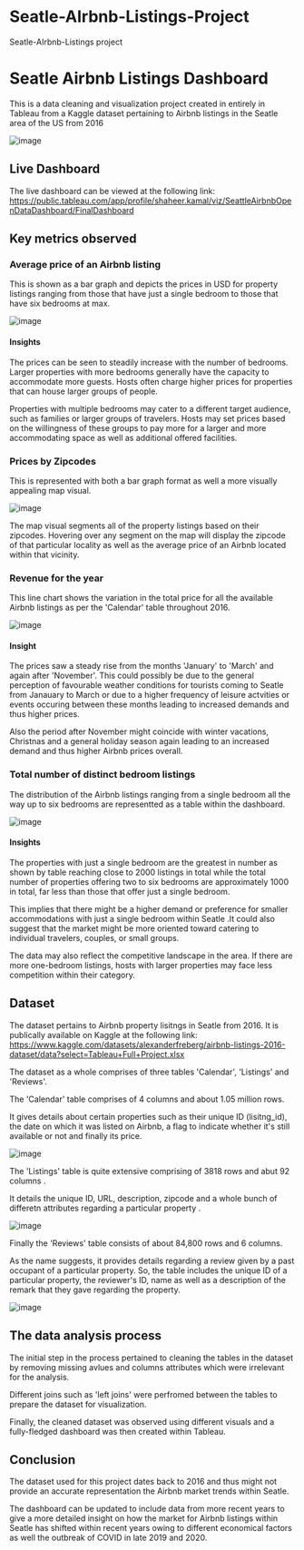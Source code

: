 # Seatle-AIrbnb-Listings-Project
Seatle-AIrbnb-Listings project

# Seatle Airbnb Listings Dashboard
This is a data cleaning and visualization project created in entirely in Tableau from a Kaggle dataset pertaining to Airbnb listings in the Seatle area of the US from 2016

![image](https://github.com/Sha95544/Seatle-AIrbnb-Listings/assets/62758405/3e3f2601-fca4-45a8-8c01-10e27084bf7a)

## Live Dashboard
The live dashboard can be viewed at the following link:
https://public.tableau.com/app/profile/shaheer.kamal/viz/SeattleAirbnbOpenDataDashboard/FinalDashboard


## Key metrics observed

### Average price of an Airbnb listing
This is shown as a bar graph and depicts the prices in USD for property listings ranging from those that have just a single bedroom to those that have six bedrooms at max.

![image](https://github.com/Sha95544/Seatle-AIrbnb-Listings/assets/62758405/be1d79ff-f3b3-4b27-922e-c9365e1ee3cf)

#### Insights
The prices can be seen to steadily increase with the number of bedrooms. Larger properties with more bedrooms generally have the capacity to accommodate more guests. Hosts often charge higher prices for properties that can house larger groups of people.

Properties with multiple bedrooms may cater to a different target audience, such as families or larger groups of travelers. Hosts may set prices based on the willingness of these groups to pay more for a larger and more accommodating space as well as additional offered facilities.


### Prices by Zipcodes
This is represented with both a bar graph format as well a more visually appealing map visual.

![image](https://github.com/Sha95544/Seatle-AIrbnb-Listings/assets/62758405/ceda142e-8e2b-452a-b632-4002f12a5878)


The map visual segments all of the property listings based on their zipcodes. Hovering over any segment on the map will display the zipcode of that particular locality as well as the average price of an Airbnb located within that vicinity.

### Revenue for the year
This line chart shows the variation in the total price for all the available Airbnb listings as per the 'Calendar' table throughout 2016.

![image](https://github.com/Sha95544/Seatle-AIrbnb-Listings/assets/62758405/3c1fc8d8-f329-4916-b100-73393c99f7cc)

#### Insight
The prices saw a steady rise from the months 'January' to 'March' and again after 'November'. This could possibly be due to the general perception of favourable weather conditions for tourists coming to Seatle from Janauary to March or due to a higher frequency of leisure actvities or events occuring between these months leading to increased demands and thus higher prices.

Also the period after November might coincide with winter vacations, Christnas and a general holiday season again leading to an increased demand and thus higher Airbnb prices overall.

### Total number of distinct bedroom listings
The distribution of the Airbnb listings ranging from a single bedroom all the way up to six bedrooms are representted as a table within the dashboard.

![image](https://github.com/Sha95544/Seatle-AIrbnb-Listings/assets/62758405/890750d7-25bd-4a17-8eba-5383ed97aa6f)

#### Insights
The properties with just a single bedroom are the greatest in number as shown by table reaching close to 2000 listings in total while the total number of properties offering two to six bedrooms are approximately 1000 in total, far less than those that offer just a single bedroom.

This implies that there might be a higher demand or preference for smaller accommodations with just a single bedroom within Seatle .It could also suggest that the market might be more oriented toward catering to individual travelers, couples, or small groups.

The data may also reflect the competitive landscape in the area. If there are more one-bedroom listings, hosts with larger properties may face less competition within their category.

## Dataset
The dataset pertains to Airbnb property lisitngs in Seatle from 2016. It is publically available on Kaggle at the following link:
https://www.kaggle.com/datasets/alexanderfreberg/airbnb-listings-2016-dataset/data?select=Tableau+Full+Project.xlsx

The dataset as a whole comprises of three tables 'Calendar', 'Listings' and 'Reviews'.

The 'Calendar' table comprises of 4 columns and about 1.05 million rows. 

It gives details about certain properties such as their unique ID (lisitng_id), the date on which it was listed on Airbnb, a flag to indicate whether it's still available or not and finally its price.

![image](https://github.com/Sha95544/Seatle-AIrbnb-Listings/assets/62758405/7063b1e5-b8d5-41ac-b394-f18835a31332)

The 'Listings' table is quite extensive comprising of 3818 rows and abut 92 columns .

It details the unique ID, URL, description, zipcode and a whole bunch of differetn attributes regarding a particular property .

![image](https://github.com/Sha95544/Seatle-AIrbnb-Listings/assets/62758405/c64d0e04-e01e-4c46-842a-ee9f243556ab)

Finally the 'Reviews' table consists of about 84,800 rows and 6 columns. 

As the name suggests, it provides details regarding a review given by a past occupant of a particular property. So, the table includes the unique ID of a particular property, the reviewer's ID, name as well as a description of the remark that they gave regarding the property.

![image](https://github.com/Sha95544/Seatle-AIrbnb-Listings/assets/62758405/5338f411-38f4-45d8-bdee-31179d6d7d58)

## The data analysis process
The initial step in the process pertained to cleaning the tables in the dataset by removing missing avlues and columns attributes which were irrelevant for the analysis.

Different joins such as 'left joins' were perfromed between the tables to prepare the dataset for visualization.

Finally, the cleaned dataset was observed using different visuals and a fully-fledged dashboard was then created within Tableau.

## Conclusion
The dataset used for this project dates back to 2016 and thus might not provide an accurate representation the Airbnb market trends within Seatle. 

The dashboard can be updated to include data from more recent years to give a more detailed insight on how the market for Airbnb listings within Seatle has shifted within recent years owing to different economical factors as well the outbreak of COVID in late 2019 and 2020.

